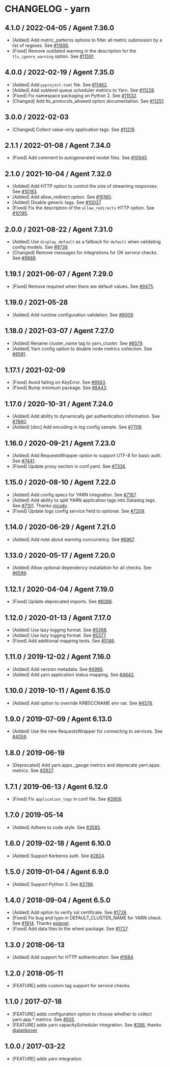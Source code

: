 # CHANGELOG - yarn

## 4.1.0 / 2022-04-05 / Agent 7.36.0

* [Added] Add metric_patterns options to filter all metric submission by a list of regexes. See [#11695](https://github.com/DataDog/integrations-core/pull/11695).
* [Fixed] Remove outdated warning in the description for the `tls_ignore_warning` option. See [#11591](https://github.com/DataDog/integrations-core/pull/11591).

## 4.0.0 / 2022-02-19 / Agent 7.35.0

* [Added] Add `pyproject.toml` file. See [#11462](https://github.com/DataDog/integrations-core/pull/11462).
* [Added] Add sublevel queue scheduler metrics to Yarn. See [#11228](https://github.com/DataDog/integrations-core/pull/11228).
* [Fixed] Fix namespace packaging on Python 2. See [#11532](https://github.com/DataDog/integrations-core/pull/11532).
* [Changed] Add tls_protocols_allowed option documentation. See [#11251](https://github.com/DataDog/integrations-core/pull/11251).

## 3.0.0 / 2022-02-03

* [Changed] Collect value-only application tags. See [#11219](https://github.com/DataDog/integrations-core/pull/11219).

## 2.1.1 / 2022-01-08 / Agent 7.34.0

* [Fixed] Add comment to autogenerated model files. See [#10945](https://github.com/DataDog/integrations-core/pull/10945).

## 2.1.0 / 2021-10-04 / Agent 7.32.0

* [Added] Add HTTP option to control the size of streaming responses. See [#10183](https://github.com/DataDog/integrations-core/pull/10183).
* [Added] Add allow_redirect option. See [#10160](https://github.com/DataDog/integrations-core/pull/10160).
* [Added] Disable generic tags. See [#10027](https://github.com/DataDog/integrations-core/pull/10027).
* [Fixed] Fix the description of the `allow_redirects` HTTP option. See [#10195](https://github.com/DataDog/integrations-core/pull/10195).

## 2.0.0 / 2021-08-22 / Agent 7.31.0

* [Added] Use `display_default` as a fallback for `default` when validating config models. See [#9739](https://github.com/DataDog/integrations-core/pull/9739).
* [Changed] Remove messages for integrations for OK service checks. See [#9888](https://github.com/DataDog/integrations-core/pull/9888).

## 1.19.1 / 2021-06-07 / Agent 7.29.0

* [Fixed] Remove required when there are default values. See [#9475](https://github.com/DataDog/integrations-core/pull/9475).

## 1.19.0 / 2021-05-28

* [Added] Add runtime configuration validation. See [#9009](https://github.com/DataDog/integrations-core/pull/9009).

## 1.18.0 / 2021-03-07 / Agent 7.27.0

* [Added] Rename cluster_name tag to yarn_cluster. See [#8579](https://github.com/DataDog/integrations-core/pull/8579).
* [Added] Yarn config option to disable node metrics collection. See [#8591](https://github.com/DataDog/integrations-core/pull/8591).

## 1.17.1 / 2021-02-09

* [Fixed] Avoid failing on KeyError. See [#8563](https://github.com/DataDog/integrations-core/pull/8563).
* [Fixed] Bump minimum package. See [#8443](https://github.com/DataDog/integrations-core/pull/8443).

## 1.17.0 / 2020-10-31 / Agent 7.24.0

* [Added] Add ability to dynamically get authentication information. See [#7660](https://github.com/DataDog/integrations-core/pull/7660).
* [Added] [doc] Add encoding in log config sample. See [#7708](https://github.com/DataDog/integrations-core/pull/7708).

## 1.16.0 / 2020-09-21 / Agent 7.23.0

* [Added] Add RequestsWrapper option to support UTF-8 for basic auth. See [#7441](https://github.com/DataDog/integrations-core/pull/7441).
* [Fixed] Update proxy section in conf.yaml. See [#7336](https://github.com/DataDog/integrations-core/pull/7336).

## 1.15.0 / 2020-08-10 / Agent 7.22.0

* [Added] Add config specs for YARN integration. See [#7167](https://github.com/DataDog/integrations-core/pull/7167).
* [Added] Add ability to split YARN application tags into Datadog tags. See [#7101](https://github.com/DataDog/integrations-core/pull/7101). Thanks [nicodv](https://github.com/nicodv).
* [Fixed] Update logs config service field to optional. See [#7209](https://github.com/DataDog/integrations-core/pull/7209).

## 1.14.0 / 2020-06-29 / Agent 7.21.0

* [Added] Add note about warning concurrency. See [#6967](https://github.com/DataDog/integrations-core/pull/6967).

## 1.13.0 / 2020-05-17 / Agent 7.20.0

* [Added] Allow optional dependency installation for all checks. See [#6589](https://github.com/DataDog/integrations-core/pull/6589).

## 1.12.1 / 2020-04-04 / Agent 7.19.0

* [Fixed] Update deprecated imports. See [#6088](https://github.com/DataDog/integrations-core/pull/6088).

## 1.12.0 / 2020-01-13 / Agent 7.17.0

* [Added] Use lazy logging format. See [#5398](https://github.com/DataDog/integrations-core/pull/5398).
* [Added] Use lazy logging format. See [#5377](https://github.com/DataDog/integrations-core/pull/5377).
* [Fixed] Add additional mapping tests. See [#5146](https://github.com/DataDog/integrations-core/pull/5146).

## 1.11.0 / 2019-12-02 / Agent 7.16.0

* [Added] Add version metadata. See [#4986](https://github.com/DataDog/integrations-core/pull/4986).
* [Added] Add yarn application status mapping. See [#4642](https://github.com/DataDog/integrations-core/pull/4642).

## 1.10.0 / 2019-10-11 / Agent 6.15.0

* [Added] Add option to override KRB5CCNAME env var. See [#4578](https://github.com/DataDog/integrations-core/pull/4578).

## 1.9.0 / 2019-07-09 / Agent 6.13.0

* [Added] Use the new RequestsWrapper for connecting to services. See [#4059](https://github.com/DataDog/integrations-core/pull/4059).

## 1.8.0 / 2019-06-19

* [Deprecated] Add yarn.apps.<METRIC>_gauge metrics and deprecate yarn.apps.<METRIC> metrics. See [#3927](https://github.com/DataDog/integrations-core/pull/3927).

## 1.7.1 / 2019-06-13 / Agent 6.12.0

* [Fixed] Fix `application_tags` in conf file. See [#3908](https://github.com/DataDog/integrations-core/pull/3908).

## 1.7.0 / 2019-05-14

* [Added] Adhere to code style. See [#3585](https://github.com/DataDog/integrations-core/pull/3585).

## 1.6.0 / 2019-02-18 / Agent 6.10.0

* [Added] Support Kerberos auth. See [#2824](https://github.com/DataDog/integrations-core/pull/2824).

## 1.5.0 / 2019-01-04 / Agent 6.9.0

* [Added] Support Python 3. See [#2786][1].

## 1.4.0 / 2018-09-04 / Agent 6.5.0

* [Added] Add option to verify ssl certificate. See [#1739][2].
* [Fixed] Fix bug and typo in DEFAULT_CLUSTER_NAME for YARN check. See [#1814][3]. Thanks [eplanet][4].
* [Fixed] Add data files to the wheel package. See [#1727][5].

## 1.3.0 / 2018-06-13

* [Added] Add support for HTTP authentication. See [#1684][6].

## 1.2.0 / 2018-05-11

* [FEATURE] adds custom tag support for service checks.

## 1.1.0 / 2017-07-18

* [FEATURE] adds configuration option to choose whether to collect yarn.app.* metrics. See [#505][7]
* [FEATURE] adds yarn capacityScheduler integration. See [#286][8], thanks [@alanbover][9]

## 1.0.0 / 2017-03-22

* [FEATURE] adds yarn integration.

<!--- The following link definition list is generated by PimpMyChangelog --->
[1]: https://github.com/DataDog/integrations-core/pull/2786
[2]: https://github.com/DataDog/integrations-core/pull/1739
[3]: https://github.com/DataDog/integrations-core/pull/1814
[4]: https://github.com/eplanet
[5]: https://github.com/DataDog/integrations-core/pull/1727
[6]: https://github.com/DataDog/integrations-core/pull/1684
[7]: https://github.com/DataDog/integrations-core/issues/505
[8]: https://github.com/DataDog/integrations-core/issues/286
[9]: https://github.com/alanbover
